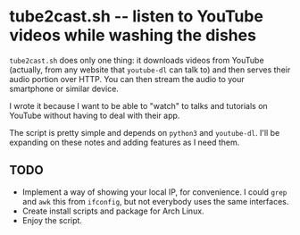 # tube2cast.sh -- listen to YouTube videos while washing the dishes

`tube2cast.sh` does only one thing: it downloads videos from YouTube (actually,
from any website that `youtube-dl` can talk to) and then serves their audio
portion over HTTP. You can then stream the audio to your smartphone or similar
device.

I wrote it because I want to be able to "watch" to talks and tutorials on
YouTube without having to deal with their app.

The script is pretty simple and depends on `python3` and `youtube-dl`. I'll be
expanding on these notes and adding features as I need them.

## TODO

* Implement a way of showing your local IP, for convenience. I could `grep` and
  `awk` this from `ifconfig`, but not everybody uses the same interfaces.
* Create install scripts and package for Arch Linux.
* Enjoy the script.
